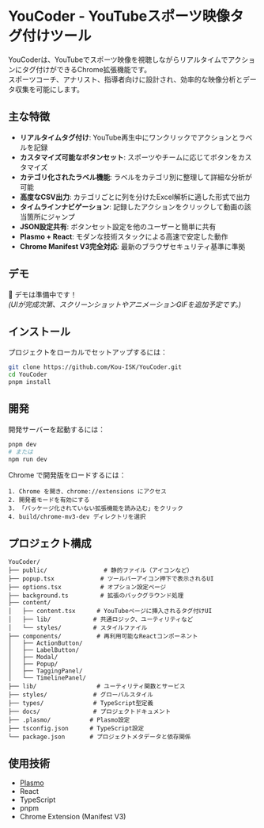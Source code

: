 # YouCoder - YouTubeスポーツ映像タグ付けツール

YouCoderは、YouTubeでスポーツ映像を視聴しながらリアルタイムでアクションにタグ付けができるChrome拡張機能です。  
スポーツコーチ、アナリスト、指導者向けに設計され、効率的な映像分析とデータ収集を可能にします。

## 主な特徴

- **リアルタイムタグ付け**: YouTube再生中にワンクリックでアクションとラベルを記録
- **カスタマイズ可能なボタンセット**: スポーツやチームに応じてボタンをカスタマイズ
- **カテゴリ化されたラベル機能**: ラベルをカテゴリ別に整理して詳細な分析が可能
- **高度なCSV出力**: カテゴリごとに列を分けたExcel解析に適した形式で出力
- **タイムラインナビゲーション**: 記録したアクションをクリックして動画の該当箇所にジャンプ
- **JSON設定共有**: ボタンセット設定を他のユーザーと簡単に共有
- **Plasmo + React**: モダンな技術スタックによる高速で安定した動作
- **Chrome Manifest V3完全対応**: 最新のブラウザセキュリティ基準に準拠

## デモ

🚧 デモは準備中です！  
_(UIが完成次第、スクリーンショットやアニメーションGIFを追加予定です。)_

## インストール

プロジェクトをローカルでセットアップするには：

```bash
git clone https://github.com/Kou-ISK/YouCoder.git
cd YouCoder
pnpm install
```

## 開発

開発サーバーを起動するには：

```bash
pnpm dev
# または
npm run dev
```

Chrome で開発版をロードするには：

```text
1. Chrome を開き、chrome://extensions にアクセス
2. 開発者モードを有効にする
3. 「パッケージ化されていない拡張機能を読み込む」をクリック
4. build/chrome-mv3-dev ディレクトリを選択
```

## プロジェクト構成

```text
YouCoder/
├── public/                # 静的ファイル（アイコンなど）
├── popup.tsx             # ツールバーアイコン押下で表示されるUI
├── options.tsx           # オプション設定ページ
├── background.ts         # 拡張のバックグラウンド処理
├── content/
│   ├── content.tsx      # YouTubeページに挿入されるタグ付けUI
│   ├── lib/            # 共通ロジック、ユーティリティなど
│   └── styles/         # スタイルファイル
├── components/          # 再利用可能なReactコンポーネント
│   ├── ActionButton/
│   ├── LabelButton/
│   ├── Modal/
│   ├── Popup/
│   ├── TaggingPanel/
│   └── TimelinePanel/
├── lib/                 # ユーティリティ関数とサービス
├── styles/             # グローバルスタイル
├── types/              # TypeScript型定義
├── docs/               # プロジェクトドキュメント
├── .plasmo/           # Plasmo設定
├── tsconfig.json      # TypeScript設定
└── package.json       # プロジェクトメタデータと依存関係
```

## 使用技術

- [Plasmo](https://docs.plasmo.com/)
- React
- TypeScript
- pnpm
- Chrome Extension (Manifest V3)
